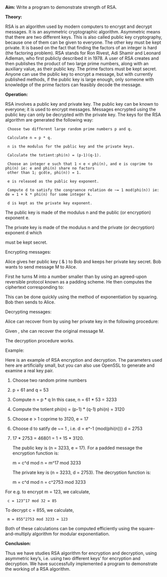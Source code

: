**Aim:** Write a program to demonstrate strength of RSA.

**Theory:**

RSA is an algorithm used by modern computers to encrypt and decrypt messages. It is an asymmetric cryptographic algorithm. Asymmetric means that there are two different keys. This is also called public key cryptography, because one of them can be given to everyone. The other key must be kept private. It is based on the fact that finding the factors of an integer is hard (the factoring problem). RSA stands for Ron Rivest, Adi Shamir and Leonard Adleman, who first publicly described it in 1978. A user of RSA creates and then publishes the product of two large prime numbers, along with an auxiliary value, as their public key. The prime factors must be kept secret. Anyone can use the public key to encrypt a message, but with currently published methods, if the public key is large enough, only someone with knowledge of the prime factors can feasibly decode the message.

**Operation:**

RSA involves a public key and private key. The public key can be known to everyone; it is used to encrypt messages. Messages encrypted using the public key can only be decrypted with the private key. The keys for the RSA algorithm are generated the following way:

     Choose two different large random prime numbers p and q.

     Calculate n = p * q.

     n is the modulus for the public key and the private keys.

     Calculate the totient:phi(n) = (p-1)(q-1).

     Choose an integer e such that 1 < e < phi(n), and e is coprime to phi(n) ie: e and phi(n) share no factors  
     other than 1; gcd(e, phi(n)) = 1.
     
     e is released as the public key exponent.

     Compute d to satisfy the congruence relation de ~= 1 mod(phi(n)) ie: de = 1 + k * phi(n) for some integer k.
     
     d is kept as the private key exponent.

The public key is made of the modulus n and the public (or encryption) exponent e.

The private key is made of the modulus n and the private (or decryption) exponent d which

must be kept secret.

Encrypting messages:

Alice gives her public key ( & ) to Bob and keeps her private key secret. Bob wants to send message M to Alice.

First he turns M into a number smaller than  by using an agreed-upon reversible protocol known as a padding scheme. He then computes the ciphertext  corresponding to:

This can be done quickly using the method of exponentiation by squaring. Bob then sends  to Alice.

Decrypting messages:

Alice can recover  from  by using her private key  in the following procedure:

Given , she can recover the original message M.

The decryption procedure works.

Example:

Here is an example of RSA encryption and decryption. The parameters used here are artificially small, but you can also use OpenSSL to generate and examine a real key pair.

1. Choose two random prime numbers 

2. p = 61  and  q = 53

3. Compute  n = p * q In this case, n = 61 * 53 = 3233

4. Compute the totient  phi(n) = (p-1) * (q-1)
     phi(n) = 3120

5. Choose e > 1 coprime to 3120, e = 17

6. Choose d  to satify de ~= 1 , i.e. d = e^-1 (mod(phi(n)))
     d = 2753

7. 17 * 2753 = 46801 = 1 + 15 * 3120. 

     The public key is (n = 3233, e = 17). For a padded message  the encryption function is:

     m = c^d mod n  = m^17 mod 3233

     The private key is (n = 3233, d = 2753). The decryption function is:

     m = c^d mod n = c^2753 mod 3233

For e.g. to encrypt m = 123, we calculate,

     c = 123^17 mod 32 = 85

To decrypt c = 855, we calculate,

     m = 855^2753 mod 3233 = 123   

Both of these calculations can be computed efficiently using the square-and-multiply algorithm for modular exponentiation.

**Conclusion:**

Thus we have studies RSA algorithm for encryption and decryption, using asymmetric key’s, i.e. using two different keys’ for encryption and decryption. We have successfully implemented a program to demonstrate the working of a RSA algorithm.
